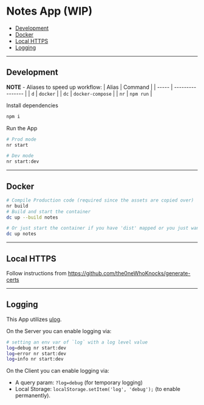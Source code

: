 # Notes App (WIP)

- [Development](#development)
- [Docker](#docker)
- [Local HTTPS](#local-https)
- [Logging](#logging)

---

## Development

**NOTE** - Aliases to speed up workflow:
| Alias | Command          |
| ----- | ---------------- |
| `d`   | `docker`         |
| `dc`  | `docker-compose` |
| `nr`  | `npm run`        |

Install dependencies
```sh
npm i
```

Run the App
```sh
# Prod mode
nr start

# Dev mode
nr start:dev
```

---

## Docker

```sh
# Compile Production code (required since the assets are copied over)
nr build
# Build and start the container
dc up --build notes

# Or just start the container if you have 'dist' mapped or you just want to use the old build
dc up notes
```

---

## Local HTTPS

Follow instructions from https://github.com/the0neWhoKnocks/generate-certs

---

## Logging

This App utilizes [ulog](https://www.npmjs.com/package/ulog).

On the Server you can enable logging via:
```sh
# setting an env var of `log` with a log level value
log=debug nr start:dev
log=error nr start:dev
log=info nr start:dev
```

On the Client you can enable logging via:
- A query param: `?log=debug` (for temporary logging)
- Local Storage: `localStorage.setItem('log', 'debug');` (to enable permanently).
